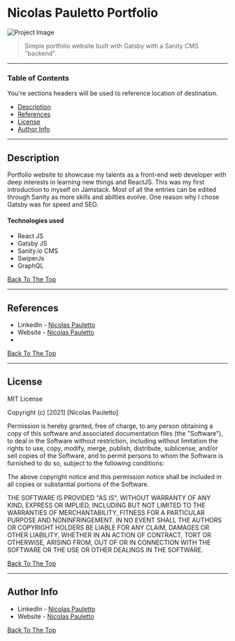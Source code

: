 # Nicolas Pauletto Portfolio

![Project Image](https://user-images.githubusercontent.com/79706492/147609045-726f1426-d440-4c19-af96-15d678237862.jpg)

> Simple portfolio website built with Gatsby with a Sanity CMS "backend".

---

### Table of Contents
You're sections headers will be used to reference location of destination.

- [Description](#description)
- [References](#references)
- [License](#license)
- [Author Info](#author-info)

---

## Description

Portfolio website to showcase my talents as a front-end web developer with deep interests in learning new things and ReactJS. This was my first introduction to myself on Jamstack. Most of all the entries can be edited through Sanity as more skills and abilties evolve. One reason why I chose Gatsby was for speed and SEO.

#### Technologies used

- React JS
- Gatsby JS
- Sanity.io CMS
- SwiperJs
- GraphQL

[Back To The Top](#nicolas-pauletto-portfolio)

---

## References

- LinkedIn - [Nicolas Pauletto](https://www.linkedin.com/in/nicolas-pauletto/)
- Website - [Nicolas Pauletto](https://nicolaspauletto.com)
- 
[Back To The Top](#nicolas-pauletto-portfolio)

---

## License

MIT License

Copyright (c) [2021] [Nicolas Pauletto]

Permission is hereby granted, free of charge, to any person obtaining a copy
of this software and associated documentation files (the "Software"), to deal
in the Software without restriction, including without limitation the rights
to use, copy, modify, merge, publish, distribute, sublicense, and/or sell
copies of the Software, and to permit persons to whom the Software is
furnished to do so, subject to the following conditions:

The above copyright notice and this permission notice shall be included in all
copies or substantial portions of the Software.

THE SOFTWARE IS PROVIDED "AS IS", WITHOUT WARRANTY OF ANY KIND, EXPRESS OR
IMPLIED, INCLUDING BUT NOT LIMITED TO THE WARRANTIES OF MERCHANTABILITY,
FITNESS FOR A PARTICULAR PURPOSE AND NONINFRINGEMENT. IN NO EVENT SHALL THE
AUTHORS OR COPYRIGHT HOLDERS BE LIABLE FOR ANY CLAIM, DAMAGES OR OTHER
LIABILITY, WHETHER IN AN ACTION OF CONTRACT, TORT OR OTHERWISE, ARISING FROM,
OUT OF OR IN CONNECTION WITH THE SOFTWARE OR THE USE OR OTHER DEALINGS IN THE
SOFTWARE.

[Back To The Top](#nicolas-pauletto-portfolio)

---

## Author Info

- LinkedIn - [Nicolas Pauletto](https://www.linkedin.com/in/nicolas-pauletto/)
- Website - [Nicolas Pauletto](https://nicolaspauletto.com)

[Back To The Top](#nicolas-pauletto-portfolio)
